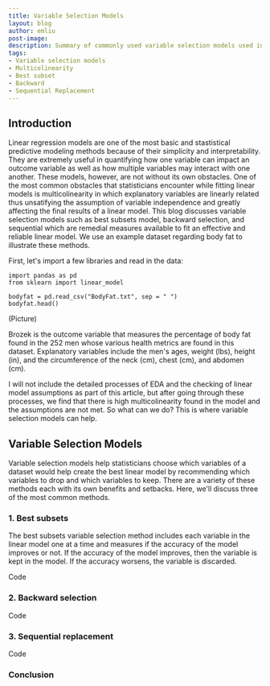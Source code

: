 ```yaml
---
title: Variable Selection Models
layout: blog
author: emliu
post-image:
description: Summary of commonly used variable selection models used in linear regression such as best subsets model, backward, and sequential replacement
tags:
- Variable selection models
- Multicolinearity
- Best subset
- Backward
- Sequential Replacement
---
```


## Introduction
Linear regression models are one of the most basic and stastistical predictive modeling methods because of their simplicity and interpretability. They are extremely useful in quantifying how one variable can impact an outcome variable as well as how multiple variables may interact with one another. These models, however, are not without its own obstacles. One of the most common obstacles that statisticians encounter while fitting linear models is multicolinearity in which explanatory variables are linearly related thus unsatifying the assumption of variable independence and greatly affecting the final results of a linear model. This blog discusses variable selection models such as best subsets model, backward selection, and sequential which are remedial measures available to fit an effective and reliable linear model. We use an example dataset regarding body fat to illustrate these methods.

First, let's import a few libraries and read in the data:
```
import pandas as pd
from sklearn import linear_model

bodyfat = pd.read_csv("BodyFat.txt", sep = " ")
bodyfat.head()
```
(Picture)

Brozek is the outcome variable that measures the percentage of body fat found in the 252 men whose various health metrics are found in this dataset. Explanatory variables include the men's ages, weight (lbs),	height (in), and the circumference of the neck (cm), chest (cm), and abdomen (cm).

I will not include the detailed processes of EDA and the checking of linear model assumptions as part of this article, but after going through these processes, we find that there is high multicolinearity found in the model and the assumptions are not met. So what can we do? This is where variable selection models can help.

## Variable Selection Models
Variable selection models help statisticians choose which variables of a dataset would help create the best linear model by recommending which variables to drop and which variables to keep. There are a variety of these methods each with its own benefits and setbacks. Here, we'll discuss three of the most common methods.

### 1. Best subsets
The best subsets variable selection method includes each variable in the linear model one at a time and measures if the accuracy of the model improves or not. If the accuracy of the model improves, then the variable is kept in the model. If the accuracy worsens, the variable is discarded.

Code


### 2. Backward selection
Code


### 3. Sequential replacement
Code


### Conclusion
